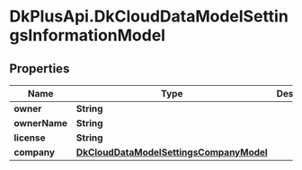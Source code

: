 # DkPlusApi.DkCloudDataModelSettingsInformationModel

## Properties
Name | Type | Description | Notes
------------ | ------------- | ------------- | -------------
**owner** | **String** |  | [optional] 
**ownerName** | **String** |  | [optional] 
**license** | **String** |  | [optional] 
**company** | [**DkCloudDataModelSettingsCompanyModel**](DkCloudDataModelSettingsCompanyModel.md) |  | [optional] 


